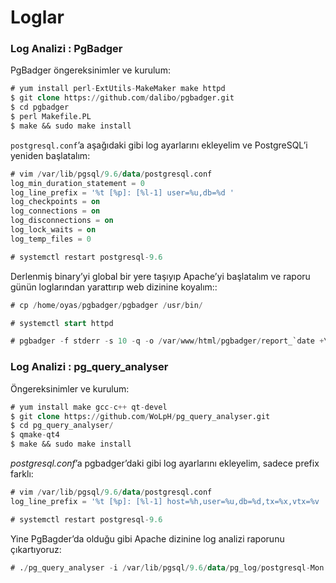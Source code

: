 # Loglar

### Log Analizi : PgBadger

PgBadger öngereksinimler ve kurulum:

```sql
# yum install perl-ExtUtils-MakeMaker make httpd
$ git clone https://github.com/dalibo/pgbadger.git
$ cd pgbadger
$ perl Makefile.PL
$ make && sudo make install
```

`postgresql.conf`’a aşağıdaki gibi log ayarlarını ekleyelim ve PostgreSQL’i yeniden başlatalım:

```sql
# vim /var/lib/pgsql/9.6/data/postgresql.conf
log_min_duration_statement = 0
log_line_prefix = '%t [%p]: [%l-1] user=%u,db=%d '
log_checkpoints = on
log_connections = on
log_disconnections = on
log_lock_waits = on
log_temp_files = 0

# systemctl restart postgresql-9.6
```

Derlenmiş binary’yi global bir yere taşıyıp Apache’yi başlatalım ve raporu günün loglarından yarattırıp web dizinine koyalım::

```sql
# cp /home/oyas/pgbadger/pgbadger /usr/bin/

# systemctl start httpd

# pgbadger -f stderr -s 10 -q -o /var/www/html/pgbadger/report_`date +\%Y-\%m-\%d`.html /var/lib/pgsql/9.6/data/pg_log/postgresql-Mon.log
```

### Log Analizi : pg_query_analyser

Öngereksinimler ve kurulum:

```sql
# yum install make gcc-c++ qt-devel
$ git clone https://github.com/WoLpH/pg_query_analyser.git
$ cd pg_query_analyser/
$ qmake-qt4
$ make && sudo make install
```

*postgresql.conf*’a pgbadger’daki gibi log ayarlarını ekleyelim, sadece prefix farklı:

```sql
# vim /var/lib/pgsql/9.6/data/postgresql.conf
log_line_prefix = '%t [%p]: [%l-1] host=%h,user=%u,db=%d,tx=%x,vtx=%v '

# systemctl restart postgresql-9.6
```

Yine PgBagder’da olduğu gibi Apache dizinine log analizi raporunu çıkartıyoruz:

```sql
# ./pg_query_analyser -i /var/lib/pgsql/9.6/data/pg_log/postgresql-Mon.log -o /var/www/html/report.html
```
